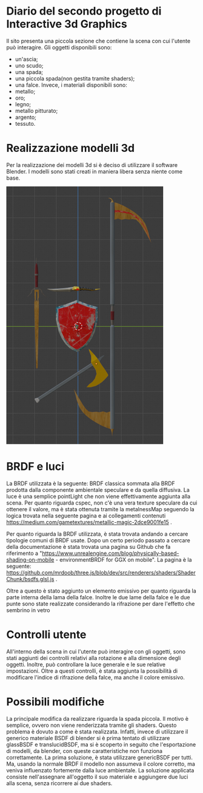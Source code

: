 # Diario del secondo progetto di Interactive 3d Graphics

Il sito presenta una piccola sezione che contiene la scena con cui l'utente può interagire. Gli oggetti disponibili sono:
- un'ascia;
- uno scudo;
- una spada;
- una piccola spada(non gestita tramite shaders);
- una falce.
Invece, i materiali disponibili sono:
- metallo;
- oro;
- legno;
- metallo pitturato;
- argento;
- tessuto.

# Realizzazione modelli 3d

Per la realizzazione dei modelli 3d si è deciso di utilizzare il software Blender. I modelli sono stati creati in maniera libera senza niente come base.

![](screenshot/models.png)


# BRDF e luci

La BRDF utilizzata è la seguente: BRDF classica sommata alla BRDF prodotta dalla componente ambientale speculare e da quella diffusiva. La luce è una semplice pointLight che non viene effettivamente aggiunta alla scena. Per quanto riguarda cspec, non c'è una vera texture speculare da cui ottenere il valore, ma è stata ottenuta tramite la metalnessMap seguendo la logica trovata nella seguente pagina e ai collegamenti contenuti https://medium.com/gametextures/metallic-magic-2dce9001fe15 .

Per quanto riguarda la BRDF utilizzata, è stata trovata andando a cercare tipologie comuni di BRDF usate. Dopo un certo periodo passato a cercare della documentazione è stata trovata una  pagina su Github che fa riferimento a "https://www.unrealengine.com/blog/physically-based-shading-on-mobile - environmentBRDF for GGX on mobile". La pagina è la seguente: https://github.com/mrdoob/three.js/blob/dev/src/renderers/shaders/ShaderChunk/bsdfs.glsl.js .

Oltre a questo è stato aggiunto un elemento emissivo per quanto riguarda la parte interna della lama della falce. Inoltre le due lame della falce e le due punte sono state realizzate considerando la rifrazione per dare l'effetto che sembrino in vetro


# Controlli utente

All'interno della scena in cui l'utente può interagire con gli oggetti, sono stati aggiunti dei controlli relativi alla rotazione e alla dimensione degli oggetti. Inoltre, può controllare la luce generale e le sue relative impostazioni. Oltre a questi controlli, è stata aggiunta la possibilità di modificare l'indice di rifrazione della falce, ma anche il colore emissivo.

# Possibili modifiche

La principale modifica da realizzare riguarda la spada piccola. Il motivo è semplice, ovvero non viene renderizzata tramite gli shaders. Questo problema è dovuto a come è stata realizzata. Infatti, invece di utilizzare il generico materiale BSDF di blender si è prima tentato di utilizzare glassBSDF e translucidBSDF, ma si è scoperto in seguito che l'esportazione di modelli, da blender, con queste caratteristiche non funziona correttamente. La prima soluzione, è stata utilizzare genericBSDF per tutti. Ma, usando la normale BRDF il modello non assumeva il colore corretto, ma veniva influenzato fortemente dalla luce ambientale. La soluzione applicata consiste nell'assegnare all'oggetto il suo materiale e aggiungere due luci alla scena, senza ricorrere ai due shaders.
